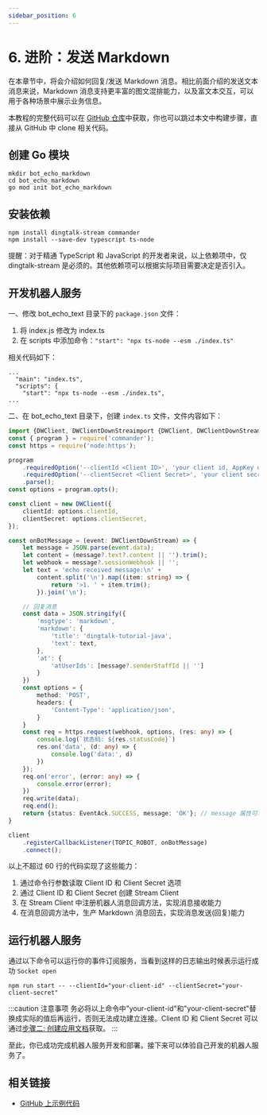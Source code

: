 ```yaml
---
sidebar_position: 6
---
```


# 6. 进阶：发送 Markdown

在本章节中，将会介绍如何回复/发送 Markdown 消息。相比前面介绍的发送文本消息来说，Markdown 消息支持更丰富的图文混排能力，以及富文本交互，可以用于各种场景中展示业务信息。

本教程的完整代码可以在 [GitHub 仓库](https://github.com/open-dingtalk/dingtalk-tutorial-nodejs)中获取，你也可以跳过本文中构建步骤，直接从 GitHub 中 clone 相关代码。

## 创建 Go 模块

```shell
mkdir bot_echo_markdown
cd bot_echo_markdown
go mod init bot_echo_markdown
```


## 安装依赖

```shell
npm install dingtalk-stream commander
npm install --save-dev typescript ts-node
```

提醒：对于精通 TypeScript 和 JavaScript 的开发者来说，以上依赖项中，仅 dingtalk-stream 是必须的。其他依赖项可以根据实际项目需要决定是否引入。

## 开发机器人服务

一、修改 bot_echo_text 目录下的 `package.json` 文件：

1. 将 index.js 修改为 index.ts
2. 在 scripts 中添加命令：`"start": "npx ts-node --esm ./index.ts"`

相关代码如下：
```text {2,4} title="package.json"
...
  "main": "index.ts",
  "scripts": {
    "start": "npx ts-node --esm ./index.ts",
...
```

二、在 bot_echo_text 目录下，创建 `index.ts` 文件，文件内容如下：

```typescript title="index.ts" {16-54} showLineNumbers
import {DWClient, DWClientDownStreaimport {DWClient, DWClientDownStream, EventAck, TOPIC_ROBOT} from 'dingtalk-stream';
const { program } = require('commander');
const https = require('node:https');

program
    .requiredOption('--clientId <Client ID>', 'your client id, AppKey or SuiteKey')
    .requiredOption('--clientSecret <Client Secret>', 'your client secret, AppSecret or SuiteSecret')
    .parse();
const options = program.opts();

const client = new DWClient({
    clientId: options.clientId,
    clientSecret: options.clientSecret,
});

const onBotMessage = (event: DWClientDownStream) => {
    let message = JSON.parse(event.data);
    let content = (message?.text?.content || '').trim();
    let webhook = message?.sessionWebhook || '';
    let text = 'echo received message:\n' +
        content.split('\n').map((item: string) => {
            return '>1. ' + item.trim();
        }).join('\n');

    // 回复消息
    const data = JSON.stringify({
        'msgtype': 'markdown',
        'markdown': {
            'title': 'dingtalk-tutorial-java',
            'text': text,
        },
        'at': {
            'atUserIds': [message?.senderStaffId || '']
        }
    })
    const options = {
        method: 'POST',
        headers: {
            'Content-Type': 'application/json',
        }
    }
    const req = https.request(webhook, options, (res: any) => {
        console.log(`状态码: ${res.statusCode}`)
        res.on('data', (d: any) => {
            console.log('data:', d)
        })
    });
    req.on('error', (error: any) => {
        console.error(error);
    })
    req.write(data);
    req.end();
    return {status: EventAck.SUCCESS, message: 'OK'}; // message 属性可以是任意字符串；
}

client
    .registerCallbackListener(TOPIC_ROBOT, onBotMessage)
    .connect();
```

以上不超过 60 行的代码实现了这些能力：
1. 通过命令行参数读取 Client ID 和 Client Secret 选项
2. 通过 Client ID 和 Client Secret 创建 Stream Client
3. 在 Stream Client 中注册机器人消息回调方法，实现消息接收能力
4. 在消息回调方法中，生产 Markdown 消息回去，实现消息发送(回复)能力

## 运行机器人服务

通过以下命令可以运行你的事件订阅服务，当看到这样的日志输出时候表示运行成功 `Socket open`

```shell
npm run start -- --clientId="your-client-id" --clientSecret="your-client-secret"
```

:::caution 注意事项
务必将以上命令中"your-client-id"和"your-client-secret"替换成实际的值后再运行，否则无法成功建立连接。Client ID 和 Client Secret 可以通过[步骤二: 创建应用文档](create-bot)获取。
:::

至此，你已成功完成机器人服务开发和部署。接下来可以体验自己开发的机器人服务了。

## 相关链接

* [GitHub 上示例代码](https://github.com/open-dingtalk/dingtalk-tutorial-nodejs)